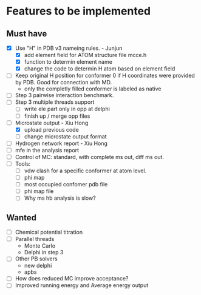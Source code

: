 # Features to be implemented

## Must have

* [x] Use "H" in PDB v3 nameing rules. - Junjun
   * [x] add element field for ATOM structure file mcce.h
   * [x] function to determin element name
   * [x] change the code to determin H atom based on element field
* [ ] Keep original H position for conformer 0 if H coordinates were provided by PDB. Good for connection with MD.
   * only the completly filled conformer is labeled as native
* [ ] Step 3 pairwise interaction benchmark.
* [ ] Step 3 multiple threads support
   * [ ] write ele part only in opp at delphi
   * [ ] finish up / merge opp files
* [ ] Microstate output - Xiu Hong
  * [x] upload previous code
  * [ ] change microstate output format
* [ ] Hydrogen network report - Xiu Hong
* [ ] mfe in the analysis report
* [ ] Control of MC: standard, with complete ms out, diff ms out.
* [ ] Tools:
   * [ ] vdw clash for a specific conformer at atom level.
   * [ ] phi map
   * [ ] most occupied confomer pdb file
   * [ ] phi map file
   * [ ] Why ms hb analysis is slow? 

## Wanted
 * [ ] Chemical potential titration
 * [ ] Parallel threads
    * Monte Carlo
    * Delphi in step 3
 * [ ] Other PB solvers
    * new delphi
    * apbs
 * [ ] How does reduced MC improve acceptance?
 * [ ] Improved running energy and Average energy output
